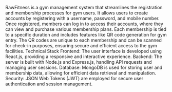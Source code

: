 RawFitness is a gym management system that streamlines the registration and membership processes for gym users. It allows users to create accounts by registering with a username, password, and mobile number. 
Once registered, members can log in to access their accounts, where they can view and purchase various membership plans. 
Each membership is tied to a specific duration and includes features like QR code generation for gym entry. The QR codes are unique to each membership and can be scanned for check-in purposes, 
ensuring secure and efficient access to the gym facilities. 
Technical Stack
Frontend: The user interface is developed using React.js, providing a responsive and interactive experience.
Backend: The server is built with Node.js and Express.js, handling API requests and managing user sessions.
Database: MongoDB is used for storing user and membership data, allowing for efficient data retrieval and manipulation.
Security: JSON Web Tokens (JWT) are employed for secure user authentication and session management.
